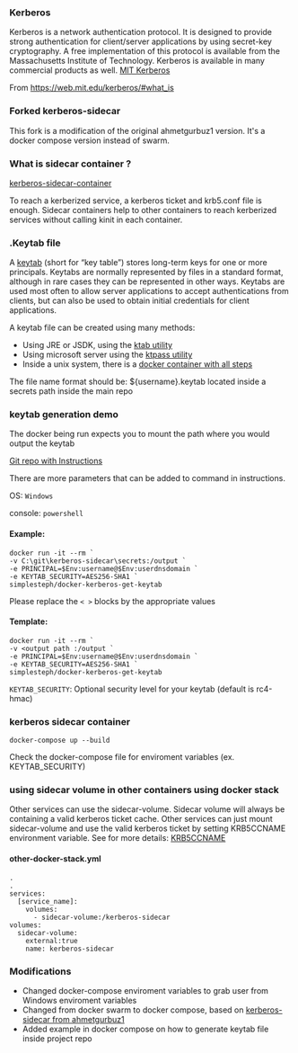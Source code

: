 ### Kerberos
Kerberos is a network authentication protocol. It is designed to provide strong authentication for client/server applications by using secret-key cryptography. A free implementation of this protocol is available from the Massachusetts Institute of Technology. Kerberos is available in many commercial products as well. [MIT Kerberos](https://web.mit.edu/kerberos/)

From <https://web.mit.edu/kerberos/#what_is> 


### Forked kerberos-sidecar
This fork is a modification of the original ahmetgurbuz1 version.  It's a docker compose version instead of swarm.


### What is sidecar container ?
[kerberos-sidecar-container](https://www.openshift.com/blog/kerberos-sidecar-container)

To reach a kerberized service, a kerberos ticket and krb5.conf file is enough. 
Sidecar containers help to other containers to reach kerberized services without calling kinit in each container.


### .Keytab file
A [keytab](https://web.mit.edu/kerberos/krb5-latest/doc/basic/keytab_def.html) (short for “key table”) stores long-term keys for one or more principals. Keytabs are normally represented by files in a standard format, although in rare cases they can be represented in other ways. Keytabs are used most often to allow server applications to accept authentications from clients, but can also be used to obtain initial credentials for client applications.

A keytab file can be created using many methods:
- Using JRE or JSDK, using the [ktab utility](https://docs.oracle.com/javase/7/docs/technotes/tools/windows/ktab.html)
- Using microsoft server using the [ktpass utility](https://learn.microsoft.com/en-us/windows-server/administration/windows-commands/ktpass)
- Inside a unix system, there is a [docker container with all steps](https://github.com/simplesteph/docker-kerberos-get-keytab)

The file name format should be: ${username}.keytab
located inside a secrets path inside the main repo


### keytab generation demo
The docker being run expects you to mount the path where you would output the keytab 

[Git repo with Instructions](https://github.com/simplesteph/docker-kerberos-get-keytab) 

There are more parameters that can be added to command in instructions.

OS: ```Windows```

console: ```powershell```

#### Example: 
```
docker run -it --rm `
-v C:\git\kerberos-sidecar\secrets:/output `
-e PRINCIPAL=$Env:username@$Env:userdnsdomain `
-e KEYTAB_SECURITY=AES256-SHA1 `
simplesteph/docker-kerberos-get-keytab
```

Please replace the ```< >``` blocks by the appropriate values
#### Template:
```
docker run -it --rm `
-v <output path :/output `
-e PRINCIPAL=$Env:username@$Env:userdnsdomain `
-e KEYTAB_SECURITY=AES256-SHA1 `
simplesteph/docker-kerberos-get-keytab
```

```KEYTAB_SECURITY```: Optional security level for your keytab (default is rc4-hmac)

### kerberos sidecar container
```
docker-compose up --build 
```
Check the docker-compose file for enviroment variables (ex. KEYTAB_SECURITY)

### using sidecar volume in other containers using docker stack
Other services can use the sidecar-volume. Sidecar volume will always be containing a valid kerberos ticket cache.
Other services can just mount sidecar-volume and use the valid kerberos ticket by setting KRB5CCNAME environment variable.
See for more details: [KRB5CCNAME](https://web.mit.edu/kerberos/krb5-1.12/doc/basic/ccache_def.html)

#### other-docker-stack.yml
```
.
.
services:
  [service_name]:
    volumes:
      - sidecar-volume:/kerberos-sidecar
volumes:
  sidecar-volume:
    external:true
    name: kerberos-sidecar
```

### Modifications
- Changed docker-compose enviroment variables to grab user from Windows enviroment variables
- Changed from docker swarm to docker compose, based on [kerberos-sidecar from ahmetgurbuz1](https://github.com/ahmetgurbuz1/kerberos-sidecar)
- Added example in docker compose on how to generate keytab file inside project repo

